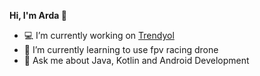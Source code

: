 
**Hi, I'm Arda 👋**

- 💻 I’m currently working on [Trendyol](https://www.trendyol.com/)
- 🌱 I’m currently learning to use fpv racing drone
- 💬 Ask me about Java, Kotlin and Android Development
